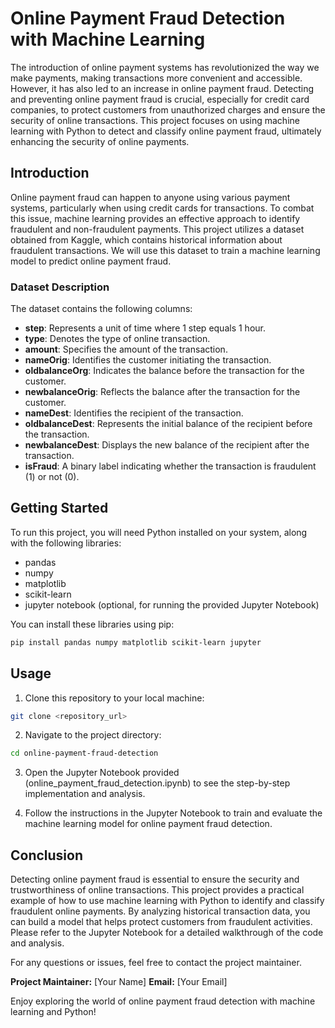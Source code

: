 # Online Payment Fraud Detection with Machine Learning

The introduction of online payment systems has revolutionized the way we make payments, making transactions more convenient and accessible. However, it has also led to an increase in online payment fraud. Detecting and preventing online payment fraud is crucial, especially for credit card companies, to protect customers from unauthorized charges and ensure the security of online transactions. This project focuses on using machine learning with Python to detect and classify online payment fraud, ultimately enhancing the security of online payments.

## Introduction

Online payment fraud can happen to anyone using various payment systems, particularly when using credit cards for transactions. To combat this issue, machine learning provides an effective approach to identify fraudulent and non-fraudulent payments. This project utilizes a dataset obtained from Kaggle, which contains historical information about fraudulent transactions. We will use this dataset to train a machine learning model to predict online payment fraud.

### Dataset Description

The dataset contains the following columns:

- **step**: Represents a unit of time where 1 step equals 1 hour.
- **type**: Denotes the type of online transaction.
- **amount**: Specifies the amount of the transaction.
- **nameOrig**: Identifies the customer initiating the transaction.
- **oldbalanceOrg**: Indicates the balance before the transaction for the customer.
- **newbalanceOrig**: Reflects the balance after the transaction for the customer.
- **nameDest**: Identifies the recipient of the transaction.
- **oldbalanceDest**: Represents the initial balance of the recipient before the transaction.
- **newbalanceDest**: Displays the new balance of the recipient after the transaction.
- **isFraud**: A binary label indicating whether the transaction is fraudulent (1) or not (0).

## Getting Started

To run this project, you will need Python installed on your system, along with the following libraries:

- pandas
- numpy
- matplotlib
- scikit-learn
- jupyter notebook (optional, for running the provided Jupyter Notebook)

You can install these libraries using pip:

```bash
pip install pandas numpy matplotlib scikit-learn jupyter
```

## Usage

1. Clone this repository to your local machine:

```bash
git clone <repository_url>
```

2. Navigate to the project directory:

```bash
cd online-payment-fraud-detection
```

3. Open the Jupyter Notebook provided (online_payment_fraud_detection.ipynb) to see the step-by-step implementation and analysis.

4. Follow the instructions in the Jupyter Notebook to train and evaluate the machine learning model for online payment fraud detection.

## Conclusion

Detecting online payment fraud is essential to ensure the security and trustworthiness of online transactions. This project provides a practical example of how to use machine learning with Python to identify and classify fraudulent online payments. By analyzing historical transaction data, you can build a model that helps protect customers from fraudulent activities. Please refer to the Jupyter Notebook for a detailed walkthrough of the code and analysis.

For any questions or issues, feel free to contact the project maintainer.

**Project Maintainer:** [Your Name]
**Email:** [Your Email]

Enjoy exploring the world of online payment fraud detection with machine learning and Python!
